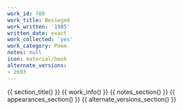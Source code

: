 ```yaml
---
work_id: 709
work_title: Besieged
work_written: '1985'
written_date: exact
work_collected: 'yes'
work_category: Poem
notes: null
icon: material/book
alternate_versions:
- 2693
---
```


{{ section_title() }}
{{ work_info() }}
{{ notes_section() }}
{{ appearances_section() }}
{{ alternate_versions_section() }}